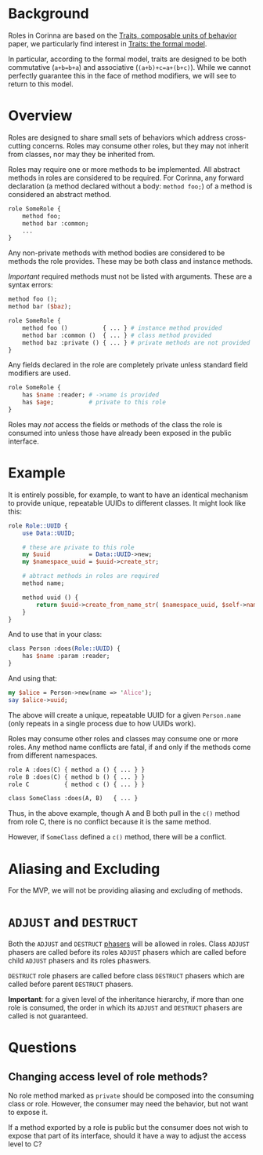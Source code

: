 # Background

Roles in Corinna are based on the [Traits, composable units of
behavior](http://scg.unibe.ch/archive/papers/Scha02bTraits.pdf)
paper, we particularly find interest in [Traits: the formal
model](http://scg.unibe.ch/archive/papers/Scha02cTraitsModel.pdf).

In particular, according to the formal model, traits are designed to be both
commutative (`a+b=b+a`) and associative (`(a+b)+c=a+(b+c)`). While we cannot
perfectly guarantee this in the face of method modifiers, we will see to
return to this model.

# Overview

Roles are designed to share small sets of behaviors which address
cross-cutting concerns. Roles may consume other roles, but they may not
inherit from classes, nor may they be inherited from.

Roles may require one or more methods to be implemented. All abstract methods
in roles are considered to be required. For Corinna, any forward declaration
(a method declared without a body: `method foo;`) of a method is considered an
abstract method.

```perl
role SomeRole {
    method foo;
    method bar :common;
    ...
}
```

Any non-private methods with method bodies are considered to be methods the
role provides. These may be both class and instance methods.

*Important* required methods must not be listed with arguments. These are a
syntax errors:

```perl
method foo ();
method bar ($baz);
```

```perl
role SomeRole {
    method foo ()          { ... } # instance method provided
    method bar :common ()  { ... } # class method provided
    method baz :private () { ... } # private methods are not provided
}
```

Any fields declared in the role are completely private unless standard
field modifiers are used.

```perl
role SomeRole {
    has $name :reader; # ->name is provided
    has $age;          # private to this role
}
```

Roles may _not_ access the fields or methods of the class the
role is consumed into unless those have already been exposed in the public
interface.

# Example

It is entirely possible, for example, to want to have an identical mechanism
to provide unique, repeatable UUIDs to different classes. It might look like
this:

```perl
role Role::UUID {
    use Data::UUID;

    # these are private to this role
    my $uuid           = Data::UUID->new;
    my $namespace_uuid = $uuid->create_str;

    # abtract methods in roles are required
    method name;

    method uuid () {
        return $uuid->create_from_name_str( $namespace_uuid, $self->name );
    }
}
```

And to use that in your class:

```perl
class Person :does(Role::UUID) {
    has $name :param :reader;
}
```

And using that:

```perl
my $alice = Person->new(name => 'Alice');
say $alice->uuid;
```

The above will create a unique, repeatable UUID for a given `Person.name`
(only repeats in a single process due to how UUIDs work).

Roles may consume other roles and classes may consume one or more roles. Any
method name conflicts are fatal, if and only if the methods come from
different namespaces.

```perl
role A :does(C) { method a () { ... } }
role B :does(C) { method b () { ... } }
role C          { method c () { ... } }

class SomeClass :does(A, B)   { ... }
```

Thus, in the above example, though A and B both pull in the `c()` method from
role C, there is no conflict because it is the same method.

However, if `SomeClass` defined a `c()` method, there will be a conflict.

# Aliasing and Excluding

For the MVP, we will not be providing aliasing and excluding of methods.

# `ADJUST` and `DESTRUCT`

Both the `ADJUST` and `DESTRUCT` [phasers](phasers.md) will be allowed in
roles. Class `ADJUST` phasers are called before its roles `ADJUST` phasers
which are called before child `ADJUST` phasers and its roles phaswers.

`DESTRUCT` role phasers are called before class `DESTRUCT` phasers which are
called before parent `DESTRUCT` phasers.

**Important**: for a given level of the inheritance hierarchy, if more than
one role is consumed, the order in which its `ADJUST` and `DESTRUCT` phasers
are called is not guaranteed.

# Questions

## Changing access level of role methods?

No role method marked as `private` should be composed into the consuming class
or role. However, the consumer may need the behavior, but not want to expose
it.

If a method exported by a role is public but the consumer does not wish to
expose that part of its interface, should it have a way to adjust the access
level to C<private>?
